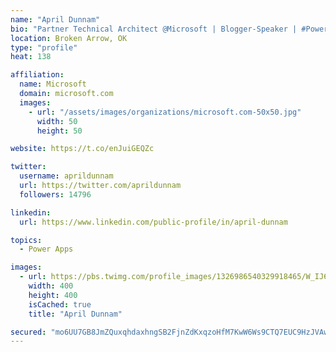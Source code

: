 ```yaml
---
name: "April Dunnam"
bio: "Partner Technical Architect @Microsoft | Blogger-Speaker | #PowerApps, #PowerAutomate, #Office365, #SharePoint | #WIT | #Karaoke Queen"
location: Broken Arrow, OK
type: "profile"
heat: 138

affiliation:
  name: Microsoft
  domain: microsoft.com
  images:
    - url: "/assets/images/organizations/microsoft.com-50x50.jpg"
      width: 50
      height: 50

website: https://t.co/enJuiGEQZc

twitter:
  username: aprildunnam
  url: https://twitter.com/aprildunnam
  followers: 14796

linkedin:
  url: https://www.linkedin.com/public-profile/in/april-dunnam

topics:
  - Power Apps

images:
  - url: https://pbs.twimg.com/profile_images/1326986540329918465/W_IJ6Ih2_400x400.jpg
    width: 400
    height: 400
    isCached: true
    title: "April Dunnam"

secured: "mo6UU7GB8JmZQuxqhdaxhngSB2FjnZdKxqzoHfM7KwW6Ws9CTQ7EUC9HzJVAwKFUVYs7hkQgMmjLgNdKzjtJvDxqdq5Im+Efw8lUTJiOSxAQSdkOzYvvpNwxCZeYeFO+qiDcYsydcWsbmELv3+JSoi+Q3LvV7RaQjrP6vUu7+g7v3JtOPbdkX022KQwXFxuY/0Aw1MPYP9OWu+727aN48Tf5Qe29MdUYTu7F9NWwaNDikyFyW3wARNufENGcci/E1Q0Aogww7ETxrbyKseyjxQquc2iZAnPnbaYoukAb0Ryu1EbtMIBkAHndYL2En1ln3Uot1pq1pBSqL29kI9tXsJeZ9MTxsx8nAXQqU9lNVqxGemBZxkkV5EJV63iQNIz4i3Zqd69qL4ZSdvEpyDiBiCknD0PHmxfSlC4DSBzdhlE=;iHJ/uHa7XEL5MCAmUSHkwA=="
---
```


